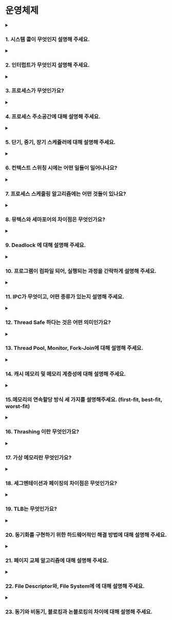 # 운영체제

<details>
<summary><h3>1. 시스템 콜이 무엇인지 설명해 주세요.</h3></summary>
<div markdown="1">     

운영체제에서 제공하는 서비스를 이용하기 위한 프로그래밍 인터페이스이다.<br> 시스템콜의 유형으로는 프로세스 제어, 파일 조작, 장치 조작, 정보 유지보수, 통신과 보호 등으로 나눌 수 있습니다.<br>
사용자 모드에서는 사용자 애플리케이션 코드가 사용되고, 접근할 수 있는 영역에 제한이 있기 때문에 해당 모드에서는 하드웨어(디스크, I/O등)에 직접적으로 접근할 수 없습니다. 접근을 위해서 시스템 콜을 사용하게 됩니다.
- **우리가 사용하는 시스템 콜의 예시를 들어주세요.**<br>
  프로세스 제어를 위한 system call중 다음을 예시로 들 수 있습니다.
  - `fork()`: 자식 프로세스 생성
  - `exec()`: 자신을 수행가능한 다른 프로세스로 대치 수행
  - `wait()`: 프로세스 종료시까지 대기
  - 이외에도 pipe, signal, exit, open, create, close, read, write등이 있습니다.
- **시스템 콜이, 운영체제에서 어떤 과정으로 실행되는지 설명해 주세요.**

  <img width="70%" src="https://user-images.githubusercontent.com/76734067/212707431-a854e8df-61a1-41cf-90cb-335dbc190c3b.png">

  1. 라이브러리 함수(예: printf)를 호출한다.
  2. 라이브러리 함수 내부에서 시스템 콜(write)를 호출한다.
  3. 시스템 콜의 인덱스를 CPU레지스터에 저장한다.
  4. 0x80 인터럽트를 발생시킨다.(커널모드로 전환)
  5. IDT(Interrupt Descriptor Table)을 참조하여 system_call()을 호출한다.
  6. 이때 `3`에서 저장한 인덱스를 system_call()함수 내에 저장한다.
  7. sys_call_table을 참조해 해당 인덱스에 맞는 기능(sys_write)을 호출한다.
  8. 수행이 모두 끝나면 사용자 모드로 전환한다.
- **시스템 콜의 유형에 대해 설명해 주세요.**<br>
  시스템 콜은 다음 6가지로 분류할 수 있습니다.
  - 프로세스 제어
  - 파일 조작
  - 디바이스 조작
  - 정보관리
  - 커뮤니케이션
  - 보안

- **운영체제의 Dual Mode 에 대해 설명해 주세요.**<br>
  이중 동작 모드(Dual-mode Operation)이란 운영체제를 보호하기 위한 기법입니다. 사용자와 운영체제는 시스템 자원을 공유하기 때문에 사용자에게 제한을 주지 않으면 사용자가 메모리 내의 주요 운영체제 자원을 망가뜨릴 위험이 생기게 됩니다. 따라서 시스템 자원 접근을 제한하는 보호장치가 필수적인데 그를 위해서 이중 동작모드를 사용하게 됩니다. **커널 모드**와 **유저 모드**라는 두가지 모드로 나뉘게 됩니다.
  - 커널모드
    - supervisor mode, system mode, privileged mode등으로도 불리운다.
    - 운영체제를 위한 동작을 담당한다.
    - 시스템의 **모든 메모리에 접근**할 수 있고 **모든 CPU명령을 실행**할 수 있다.
    - 운영체제 코드나 디바이스 드라이버 같은 커널모드 코드를 실행한다.
    - CPU는 커널모드 특권 수준에서 코드를 실행한다.
  - 유저모드
    - 사용자를 위한 동작을 담당한다.
    - 사용자 애플리케이션 코드가 실행된다.
    - 시스템 데이터에 **제한된 접근만이 허용**되며 하드웨어를 직접 접근할 수 없다.
    - 유저 애플리케이션에서 시스템 서비스를 호출하면 유저모드에서 커널모드로 전환된다.
    - 유저모드에서 실행하는 스레드는 자신만의 유저모드 스택을 가진다.

- **서로 다른 시스템 콜을 어떻게 구분할 수 있을까요?**<br>
  커널은 내부적으로 각각의 시스템 콜을 구분하기 위해 기능별로 고유번호를 할당하고 그 번호에 해당하는 제어루틴을 커널 내부에 정의하고 있습니다.

</details>

<details>
<summary><h3>2. 인터럽트가 무엇인지 설명해 주세요.</h3></summary>
<div markdown="1">   

CPU가 프로그램을 실행하고 있을 때, 입출력 하드웨어 등의 장치에 예외상황이 발생해서 CPU에게 처리할 수 있도록 알려주는 것.
- **인터럽트는 어떻게 처리하나요?**<br>
  1. 실행하고 있던 프로그램의 실행을 중단합니다.
  2. 현재의 프로그램 상태를 PCB에 보존합니다.
  3. 인터럽트 처리 루틴을 실행합니다.
  4. 인터럽트 서비스 루틴을 실행합니다.
  5. 인터럽트 요청 신호가 발생했을 때 보관한 PC값을 다시 PC에 저장합니다.
  6. PC의 값을 이용하여 인터럽트 발생 이전에 수행중이던 프로그램을 계속 실행합니다.
- **Polling 방식에 대해 설명해 주세요.**<br>
  폴링(Polling)이란 하드웨어장치의 상태를 수시로 체크하여 명령을 받을 수 있는지를 확인하는 것을 말한다.<br>
  - Polling을 하는 동안에는 다른 프로세스에게 CPU를 양도하지 않는다.
  - 하드웨어 장치가 동작을 완료하는 동안 루프를 돌면서 하드웨어의 상태를 체크한다.
  - 하지만 이러한 동작으로 인해서 CPU를 많이 낭비하게 된다.
- **인터럽트와 폴링의 장단점**<br>
  - 인터럽트를 사용하면 CPU연산과 I/O장치 작업을 중첩시켜서 수행할 수 있게 됩니다. 따라서 인터럽트를 사용하는 것이 CPU의 사용률을 높일 수 있습니다.
  - 하지만 인터럽트를 사용하게되면 context switching에서 많은 비용이 수반되기 때문에 단 한번의 폴링으로만 끝날 정도의 빠른 하드웨어 장치라면 폴링이 더 효율적이다.
- **HW / SW 인터럽트에 대해 설명해 주세요.**<br>
  - 하드웨어 인터럽트(외부 인터럽트)
    - 일반적으로 컴퓨터의 하드웨어에서 발생하는 것을 말합니다.
    - 전원의 이상, CPU의 기능 및 기계의 착오, 키보드 동작 또는 입출력 장치의 데이터 전송 등이 있습니다.
  - 소프트웨어 인터럽트(내부 인터럽트)
    - 프로그램 내부에서 발생하는 것으로, 잘못된 명령이나 잘못된 데이터를 사용할 때 발생합니다.
    - Trap이라고도 부릅니다.
    - 허용하지 않은 명령 또는 공간에 접근하거나, 계산결과에 대한 오버플로(Overflow)/언더플로(UnderFlow)등이 있습니다.
</details>

<details>
<summary><h3>3. 프로세스가 무엇인가요?</h3></summary>
<div markdown="1">    

프로세스란 프로그램의 하나의 작업의 단위라고 할 수 있습니다.
- **프로그램과 프로세스, 스레드의 차이에 대해 설명해 주세요.**<br>
  프로세스는 독립된 메모리 영역을 가지는 반면에 스레드는 독립된 메모리 영역을 가지지 않고 같은 프로세스에 속해있는 스레드끼리 stack영역을 제외한 공간을 공유하고 있습니다.
- **PCB가 무엇인가요?**<br>
  PCB는 프로세스의 메타데이터를 저장해놓은 공간입니다. 프로세스에 할당되는 독립적인 메모리 공간과는 별개로 저장됩니다.
- **PCB가 왜 필요한가요?**<br>
  CPU는 프로세스의 상태에 따라 교체작업이 이루어집니다. 이때 교체되는 프로세스의 상태를 기억하기 위해서 프로세스를 정보를 PCB에 저장하게 됩니다. 그리고 새로 불러올 프로세스의 정보를 불러오는데도 필요합니다.
- **PCB는 어떻게 관리되나요?**<br>
  PCB는 링크드리스트 방식으로 관리됩니다. PCB List Head에 PCB들이 생성될 때마다 붙게 됩니다. 주소값으로 연결되어있는 연결리스트이기 때문에 삽입과 삭제가 용이합니다.
- **그렇다면, 스레드는 PCB를 갖고 있을까요?**<br>
  스레드는 PCB를 가지지 않고 스레드의 정보는 TCB(Thread Control Block)에 저장됩니다. Thread별로 존재하는 자료구조이고, PC와 Register Set(CPU)정보 그리고 PCB를 가리키는 포인터를 가집니다. 스레드에 대한 정보만 가지고 있으면 되므로 PCB보다 적은 데이터를 가집니다.
- **리눅스에서, 프로세스와 스레드는 각각 어떻게 생성될까요?**<br>

- **자식 프로세스가 상태를 알리지 않고 죽거나, 부모 프로세스가 먼저 죽게 되면 어떻게 처리하나요?**<br>
  - 자식 프로세스가 종료되었지만 부모프로세스가 자식프로세스의 종료 상태를 회수 하지 않았을 경우에 자식 프로세스를 **좀비프로세스**라고 합니다.
    - 자식프로세스가 종료된 이후에 부모 프로세스가 자식 프로세스의 상태를 알고 싶을 수 있기 때문에 커널은 자식프로세스가 종료되더라도 최소한의 정보(PID, 프로세스 종료상태 등)을 가지고 있게 됩니다.
    - 부모 프로세스가 좀비 프로세스의 종료상태를 회수하게 되면 (wait 시스템 콜을 통하여)좀비 프로세스는 제거됩니다.
    - 좀비 프로세스가 쌓이게 되면 리소스의 유출을 야기할 수 있기 때문에 부모 프로세스는 wait시스템 콜 함수를 사용하여 자식 프로세스의 종료 상태를 읽어들이는 것이 중요합니다.
  - 부모 프로세스가 자식 프로세스보다 먼저 종료되면 자식 프로세스는 **고아프로세스**가 됩니다.
    - 부모 프로세스가 자식 프로세스보다 먼저 종료되면 init프로세스가 자식 프로세스의 새로운 부모 프로세스가 됩니다.
    - 종료되는 프로세스가 발생할 때 커널은 이 프로세스가 누구의 부모 프로세스인지 확인한 후, 커널이 자식프로세스의 부모프로세스 ID를 1(init 프로세스)로 바꾸어줍니다.
    - 고아프로세스가 작업을 종료하면 init프로세스가 wait함수를 호출하여 고아프로세스의 종료상태를 회수함으로써 좀비프로세스가 되는 것을 방지합니다.
- **리눅스에서, 데몬프로세스에 대해 설명해 주세요.**<br>
  - 데몬프로세스란 백그라운드 프로세스 중에서 부모프로세스ID(PPID)가 1이거나 혹은 다른 데몬 프로세스인 프로세스를 말한다.
  - 리눅스의 백그라운드에서 동작하면서 특정한 서비스를 제공하는 프로세스를 말합니다.
  - 대표적인 데몬 프로세스로는 웹서버 데몬이 있습니다. 웹서버 데몬 프로세스는 터미널을 통해서 실행될 수 있지만 터미널을 통해서 사용자와 대화할 필요가 없기 때문에 백그라운드 프로세스로 생성하도록 만들어져 있습니다. 프로그램의 소스 안에서 fork()함수를 통해 자식을 생성하고 부모는 죽습니다. 그리고 생성된 자식은 부모 프로세스를 init프로세스로 변경한 뒤 서비스를 수행할 자식 프로세스를 여러개 fork()하게 됩니다.
</details>

<details>
<summary><h3>4. 프로세스 주소공간에 대해 설명해 주세요.</h3></summary>
<div markdown="1">  

<img width="60%" src="https://user-images.githubusercontent.com/76734067/212748298-17121fc7-8ced-4178-b0b6-a44b5ea9bb3d.png">

프로세스의 주소공간은 대략적으로 Code, Data, Stack, Heap영역으로 나누어집니다.
- Code
  - 프로그램이 실행될 수 있도록 CPU가 해석 가능한 기계어 코드가 위치합니다.
  - 수정되면 안되므로 읽기전용(Read-Only)상태로 저장되어 있습니다.
- Data
  - 전역변수, 정적(static)변수가 저장됩니다.
  - 프로그램 시작과 함께 생성되고, 종료시 소멸된다.
  - 초기화되지 않은 변수가 있다면 BSS영역에 저장된다.
- Stack
  - 함수의 호출과 관계되는 지역변수와 매개변수가 저장되는 영역이다.
  - 메모리의 높은 주소에서 낮은 주소의 방향으로 할당된다.
  - 재귀함수를 많이 호출하거나 지역변수를 너무 많이 가지고 있어 ~~힙 영역을 침범하게 되면~~ 스택영역을 벗어나게 되면 stack overflow가 발생한다.
- Heap
  - 런타임에 크기가 결정되는 영역이다.
  - 사용자에 의해서 공간이 동적으로 할당 및 해제된다.
  - 메모리의 낮은 주소에서 높은 주소의 방향으로 할당된다.
  - 스택영역을 침범하게 되면 heap overflow가 발생한다.

- **초기화 하지 않은 변수들은 어디에 저장될까요?**<br>
  BSS영역에 저장됩니다.
- **일반적인 주소공간 그림처럼, Stack과 Heap의 크기는 매우 크다고 할 수 있을까요? 그렇지 않다면, 그 크기는 언제 결정될까요?**<br>
  Stack의 크기는 생성과 동시에 크기가 정해집니다. 한번 정해지면 바뀌지 않습니다.
- **Stack과 Heap 공간에 대해, 접근 속도가 더 빠른 공간은 어디일까요?**<br>
- **다음과 같이 공간을 분할하는 이유가 있을까요?**<br>
  - 역할의 분배를 위해서 영역을 구분하게 된다. Stack영역을 통해 함수의 흐름을 관리하고 Data 영역을 통해 전역변수와 static변수를 관리하게 된다.
  - 만약 하나의 프로세스가 여러개의 스레드를 갖는다면 각각의 스레드가 Data 영역의 동일한 내용을 공유함으로써 똑같은 공간을 여러개 만들지 않고 메모리를 절약할 수 있다.
- **스레드의 주소공간은 어떻게 구성되어 있을까요?**<br>
  스레드도 자신만의 주소공간을 가지고 있습니다. 하지만 실제로 살펴보면 스레드가 갖고있는 것은 Stack영역밖에 없고 나머지 공간은 프로세스의 값을 함께 써서 다른 스레드와 공유하게 됩니다. 따라서 Data영역에 있는 자원은 동시에 여러 스레드가 접근할 수 있습니다.

</details>

<details>
<summary><h3>5. 단기, 중기, 장기 스케쥴러에 대해 설명해 주세요.</h3></summary>
<div markdown="1"> 

장기스케줄러는 사용할 수 있는 메모리들은 한정되어있는데 많은 프로세스들이 한꺼번에 메모리에 올라올 경우, 디스크에 임시로 저장되게 된다. 여기 저장되어있는 프로세스 중 어떤 프로세스를 Ready Queue로 보낼지 결정하는 역할을 한다. 메모리와 디스크 사이의 스케줄링을 담당하고 프로세스에 메모리를 할당합니다. 실행중인 프로세스의 수(degree of Multiprogramming)을 제어한다는 점이 중요합니다.

단기스케줄러는 메모리에 올라와있는 프로세스 중 어떤 프로세스에게 CPU를 할당할지를 결정합니다. 메모리와 CPU사이의 스케줄링을 담당하고, Ready Queue에 있는 프로세스 중 어떤 프로세스를 running시킬지 결정한다

중기 스케줄러는 여유공간의 마련을 위해 프로세스를 통째로 메모리에서 디스크로 쫓아낸다(swapping), 다른말로하면 프로세스를 메모리에서 해제(deallocated)시킨다. degree of Multiprogramming을 제어하기 위해서 사용한다. 현재 시스템에서 메모리에 너무 많은 프로그램이 올라오는 것을 제어하기 위해서 사용한다.

- **현대 OS에는 단기, 중기, 장기 스케쥴러를 모두 사용하고 있나요?**<br>
  현대의 시분할 시스템에서 사용되는 운영체제에는 일반적으로 장기 스케줄러를 두지 않는 경우가 대부분이다. 과거에는 적은양의 메모리를 많은 프로세스들에게 할당하면 프로세스당 메모리 보유량이 적어져 장기스케줄러가 이를 조절하는 역할을 했지만 현대의 운영체제에서는 프로세스가 시작되면 장기스케줄러 없이 바로 그 프로세스에 메모리를 할당해 준비 큐(Ready Queue)에 넣어주게 된다. 

- **프로세스의 스케쥴링 상태에 대해 설명해 주세요.**<br>
  <img width="70%" src="https://user-images.githubusercontent.com/76734067/212918498-6b8977d3-284e-4a92-b3ed-227e3675d14d.png">
  - `new`: 프로세스 생성 중. 프로세스를 생성하고 있는 단계로, 커널 공간에 PCB가 만들어진 상태이다.
  - `Ready`: 프로세스가 CPU를 기다리는 상태. 프로세스가 메모리에 적재된 상태로, 실행하는데 필요한 자원을 모두 얻은 상태이다.
  - `Running`: 프로세스가 CPU를 할당받아 명령어를 수행중인 상태. 일반적으로 CPU가 하나이기 때문에 여러 프로세스가 동시에 실행되어도 실제로 실행중인 프로세스는 매시점 하나뿐이다.
  - `Waiting`: 프로세스가 어떤 사건(event)가 완료되기를 기다리는 상태. 프로세스가 실행되다가 할당받은 CPU를 반납하고 특별한 event가 완료되길 기다린다.
  - `Terminated`: 프로세스의 실행종료. 프로세스의 실행이 완료되고 할당된 CPU를 반납한다.
  - `Suspended`: 프로세스의 중지 상태. 메모리를 강제로 뺏긴 상태로 특정한 이유로 프로세스의 수행이 정지된 상태를 의미한다. 외부에서 다시 재개시키지 않는 이상 다시 활성화 될수 없다.
    - `suspended ready`: 준비상태(Ready)에 있던 프로세스가 디스크로 스왑 아웃
    - `suspended blocked`: 봉쇄상태(Blocked)에 있던 프로세스가 디스크로 스왑 아웃

- **preemptive/non-preemptive 에서 존재할 수 없는 상태가 있을까요?**<br>
  - ?

- **Memory가 부족할 경우, Process는 어떠한 상태로 변화할까요?**<br>
  메모리가 부족하게 되면 중기 스케줄러에 의해 프로세스 메모리영역의 일부가 디스크로 스왑 아웃되면서 `Suspended`상태로 들어간다.

</details>

<details>
<summary><h3>6. 컨텍스트 스위칭 시에는 어떤 일들이 일어나나요?</h3></summary>
<div markdown="1">  

1. 스케줄러가 현재 프로세스의 실행을 중단하고 새로운 프로세스를 ㅅㄹ행할 것을 요청한다.
2. 기존의 프로세스에서 Stack의 위치를 가리키는 스택 포인터와 PC값을 PCB에 저장한다.
3. 기존의 프로세스의 상태가 ready또는 block으로 바뀌고 CPU에서 다음 프로세스를 실행한다. 이때 새로운 프로세스의 상태가 ready에서 running으로 바뀌는데, 이 작업을 dispatch라고 한다.
4. 다시 기존의 프로세스로 컨텍스트 스위칭을 할 경우 현재 프로세스의 SP, PC를 PCB에 저장하고, 기존의 프로세스의 PCB에서 SP와 PC값을 찾아와 덧씌운다.

- **프로세스와 쓰레드는 컨텍스트 스위칭이 발생했을 때 어떤 차이가 있을까요?**<br>
  - 쓰레드 컨텍스트 스위칭
    - TCS는 CPU가 스레드의 현재 상태를 저장하고 **동일한 프로세스의** 다른 스레드로 전환할 때 발생한다.
    - TCS는 CPU가 여러 스레드를 동시에 처리하도록 도와준다.
    - **스위칭 시에 가져와야 할 내용이 PC값이나 스택등으로 프로세스보다 적어 더 빠르고 저렴하다.**
  - 프로세스 컨텍스트 스위칭
    - PCS는 운영체제의 스케줄러가 실행중인 프로그램의 현재 상태를 저장하고 다른 프로그램으로 전환할 때 발생한다.
    - 실행을 위해 새 프로그램의 상태를 로드하는 것과 관련된다.
    - 작업하는 메모리 주소공간도 전환된다.
    - **독립적인 메모리 공간을 가지므로 TCS에 비해서 상대적으로 느리고, 비용도 많이 든다.**

- **컨텍스트 스위칭이 발생할 때, 기존의 프로세스 정보는 커널스택에 어떠한 형식으로 저장되나요?**<br>
  - ?

- **컨텍스트 스위칭은 언제 일어날까요?**<br>
  1. I/O 인터럽트가 발생했을 때
  2. CPU사용시간이 만료 되었을 때
  3. 자식프로세스가 Fork되었을 때
  4. 인터럽트의 처리를 기다릴 때(?)

</details>

<details>
<summary><h3>7. 프로세스 스케줄링 알고리즘에는 어떤 것들이 있나요?</h3></summary>
<div markdown="1">  

- **RR을 사용할 때, Time Slice에 따른 trade-off를 설명해 주세요.**<br>
- **싱글 스레드 CPU 에서 상시로 돌아가야 하는 프로세스가 있다면, 어떤 스케쥴링 알고리즘을 사용하는 것이 좋을까요? 또 왜 그럴까요?**<br>
- **동시성과 병렬성의 차이에 대해 설명해 주세요.**<br>
- **타 스케쥴러와 비교하여, Multi-level Feedback Queue는 어떤 문제점들을 해결한다고 볼 수 있을까요?**<br>

</details>

<details>
<summary><h3>8. 뮤텍스와 세마포어의 차이점은 무엇인가요?</h3></summary>
<div markdown="1">  

- **이진 세마포어와 뮤텍스의 차이에 대해 설명해 주세요.**<br>

</details>

<details>
<summary><h3>9. Deadlock 에 대해 설명해 주세요.</h3></summary>
<div markdown="1">  

- **Deadlock 이 동작하기 위한 4가지 조건에 대해 설명해 주세요.**<br>
- **그렇다면 3가지만 충족하면 왜 Deadlock 이 발생하지 않을까요?**<br>
- **어떤 방식으로 예방할 수 있을까요?**<br>
- **왜 현대 OS는 Deadlock을 처리하지 않을까요?**<br>
- **Wait Free와 Lock Free를 비교해 주세요.**<br>

</details>

<details>
<summary><h3>10. 프로그램이 컴파일 되어, 실행되는 과정을 간략하게 설명해 주세요.</h3></summary>
<div markdown="1">  

- **링커와, 로더의 차이에 대해 설명해 주세요.**<br>
- **컴파일 언어와 인터프리터 언어의 차이에 대해 설명해 주세요.**<br>
- **JIT에 대해 설명해 주세요.**<br>
- **본인이 사용하는 언어는, 어떤식으로 컴파일 및 실행되는지 설명해 주세요.**<br>

</details>

<details>
<summary><h3>11. IPC가 무엇이고, 어떤 종류가 있는지 설명해 주세요.</h3></summary>
<div markdown="1">  
<ul>
<li> Shared Memory가 무엇이며, 사용할 때 유의해야 할 점에 대해 설명해 주세요.</li>
<li> 메시지 큐는 단방향이라고 할 수 있나요?</li>
</ul>
</details>

<details>
<summary><h3>12. Thread Safe 하다는 것은 어떤 의미인가요?</h3></summary>
<div markdown="1">  
<ul>
<li> Thread Safe 를 보장하기 위해 어떤 방법을 사용할 수 있나요?</li>
<li> Peterson's Algorithm 이 무엇이며, 한계점에 대해 설명해 주세요.</li>
<li> Race Condition 이 무엇인가요?</li>
</ul>
</details>

<details>
<summary><h3>13. Thread Pool, Monitor, Fork-Join에 대해 설명해 주세요.</h3></summary>
<div markdown="1">  
<ul>
</ul>
</details>

<details>
<summary><h3>14. 캐시 메모리 및 메모리 계층성에 대해 설명해 주세요.</h3></summary>
<div markdown="1">  
<ul>
<li> 캐시 메모리는 어디에 위치해 있나요?</li>
<li> L1, L2 캐시에 대해 설명해 주세요.</li>
<li> 캐시에 올라오는 데이터는 어떻게 관리되나요?</li>
<li> 캐시간의 동기화는 어떻게 이루어지나요?</li>
<li> 캐시 메모리의 Mapping 방식에 대해 설명해 주세요.</li>
<li> 캐시의 지역성에 대해 설명해 주세요.</li>
<li> 캐시의 지역성을 기반으로, 이차원 배열을 가로/세로로 탐색했을 때의 성능 차이에 대해 설명해 주세요.</li>
</ul>
</details>

<details>
<summary><h3>15.메모리의 연속할당 방식 세 가지를 설명해주세요. (first-fit, best-fit, worst-fit)</h3></summary>
<div markdown="1">  
<ul>
<li> worst-fit 은 언제 사용할 수 있을까요?</li>
<li> 성능이 가장 좋은 알고리즘은 무엇일까요?</li>
</ul>
</details>

<details>
<summary><h3>16. Thrashing 이란 무엇인가요?</h3></summary>
<div markdown="1">  
<ul>
<li> Thrashing 발생 시, 어떻게 완화할 수 있을까요?</li>
</ul>
</details>

<details>
<summary><h3>17. 가상 메모리란 무엇인가요?</h3></summary>
<div markdown="1">  
<ul>
<li> 가상 메모리가 가능한 이유가 무엇일까요?</li>
<li> Page Fault가 발생했을 때, 어떻게 처리하는지 설명해 주세요.</li>
<li> 페이지 크기에 대한 Trade-Off를 설명해 주세요.</li>
<li> 페이지 크기가 커지면, 페이지 폴트가 더 많이 발생한다고 할 수 있나요?</li>
</ul>
</details>

<details>
<summary><h3>18. 세그멘테이션과 페이징의 차이점은 무엇인가요?</h3></summary>
<div markdown="1">  
<ul>
<li> 페이지와 프레임의 차이에 대해 설명해 주세요.</li>
<li> 내부 단편화와, 외부 단편화에 대해 설명해 주세요.</li>
<li> 페이지에서 실제 주소를 어떻게 가져올 수 있는지 설명해 주세요.</li>
<li> 어떤 주소공간이 있을 때, 이 공간이 수정 가능한지 확인할 수 있는 방법이 있나요?</li>
<li> 32비트에서, 페이지의 크기가 1kb 이라면 페이지 테이블의 최대 크기는 몇 개일까요?</li>
</ul>
</details>

<details>
<summary><h3>19. TLB는 무엇인가요?</h3></summary>
<div markdown="1">  
<ul>
<li> TLB를 쓰면 왜 빨라지나요?</li>
<li> MMU가 무엇인가요?</li>
<li> TLB와 MMU는 어디에 위치해 있나요?</li>
</ul>
</details>

<details>
<summary><h3>20. 동기화를 구현하기 위한 하드웨어적인 해결 방법에 대해 설명해 주세요.</h3></summary>
<div markdown="1">  
<ul>
<li> volatile 키워드는 어떤 의미가 있나요?</li>
<li> 싱글코어가 아니라 멀티코어라면, 어떻게 동기화가 이뤄질까요?</li>
</ul>
</details>

<details>
<summary><h3>21. 페이지 교체 알고리즘에 대해 설명해 주세요.</h3></summary>
<div markdown="1">  
<ul>
<li> LRU 알고리즘은 어떤 특성을 이용한 알고리즘이라고 할 수 있을까요?</li>
<li> LRU 알고리즘을 구현한다면, 어떻게 구현할 수 있을까요?</li>
</ul>
</details>

<details>
<summary><h3>22. File Descriptor와, File System에 에 대해 설명해 주세요.</h3></summary>
<div markdown="1">  
<ul>
<li> I-Node가 무엇인가요?</li>
</ul>
</details>

<details>
<summary><h3>23. 동기와 비동기, 블로킹과 논블로킹의 차이에 대해 설명해 주세요.</h3></summary>
<div markdown="1">  
<ul>
<li> 그렇다면, 동기이면서 논블로킹이고, 비동기이면서 블로킹인 경우는 의미가 있다고 할 수 있나요?</li>
<li> I/O 멀티플렉싱에 대해 설명해 주세요.</li>
</ul>
</details>
